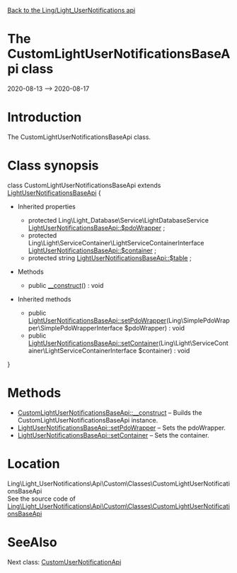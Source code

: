 [Back to the Ling/Light_UserNotifications api](https://github.com/lingtalfi/Light_UserNotifications/blob/master/doc/api/Ling/Light_UserNotifications.md)



The CustomLightUserNotificationsBaseApi class
================
2020-08-13 --> 2020-08-17






Introduction
============

The CustomLightUserNotificationsBaseApi class.



Class synopsis
==============


class <span class="pl-k">CustomLightUserNotificationsBaseApi</span> extends [LightUserNotificationsBaseApi](https://github.com/lingtalfi/Light_UserNotifications/blob/master/doc/api/Ling/Light_UserNotifications/Api/Generated/Classes/LightUserNotificationsBaseApi.md)  {

- Inherited properties
    - protected Ling\Light_Database\Service\LightDatabaseService [LightUserNotificationsBaseApi::$pdoWrapper](#property-pdoWrapper) ;
    - protected Ling\Light\ServiceContainer\LightServiceContainerInterface [LightUserNotificationsBaseApi::$container](#property-container) ;
    - protected string [LightUserNotificationsBaseApi::$table](#property-table) ;

- Methods
    - public [__construct](https://github.com/lingtalfi/Light_UserNotifications/blob/master/doc/api/Ling/Light_UserNotifications/Api/Custom/Classes/CustomLightUserNotificationsBaseApi/__construct.md)() : void

- Inherited methods
    - public [LightUserNotificationsBaseApi::setPdoWrapper](https://github.com/lingtalfi/Light_UserNotifications/blob/master/doc/api/Ling/Light_UserNotifications/Api/Generated/Classes/LightUserNotificationsBaseApi/setPdoWrapper.md)(Ling\SimplePdoWrapper\SimplePdoWrapperInterface $pdoWrapper) : void
    - public [LightUserNotificationsBaseApi::setContainer](https://github.com/lingtalfi/Light_UserNotifications/blob/master/doc/api/Ling/Light_UserNotifications/Api/Generated/Classes/LightUserNotificationsBaseApi/setContainer.md)(Ling\Light\ServiceContainer\LightServiceContainerInterface $container) : void

}






Methods
==============

- [CustomLightUserNotificationsBaseApi::__construct](https://github.com/lingtalfi/Light_UserNotifications/blob/master/doc/api/Ling/Light_UserNotifications/Api/Custom/Classes/CustomLightUserNotificationsBaseApi/__construct.md) &ndash; Builds the CustomLightUserNotificationsBaseApi instance.
- [LightUserNotificationsBaseApi::setPdoWrapper](https://github.com/lingtalfi/Light_UserNotifications/blob/master/doc/api/Ling/Light_UserNotifications/Api/Generated/Classes/LightUserNotificationsBaseApi/setPdoWrapper.md) &ndash; Sets the pdoWrapper.
- [LightUserNotificationsBaseApi::setContainer](https://github.com/lingtalfi/Light_UserNotifications/blob/master/doc/api/Ling/Light_UserNotifications/Api/Generated/Classes/LightUserNotificationsBaseApi/setContainer.md) &ndash; Sets the container.





Location
=============
Ling\Light_UserNotifications\Api\Custom\Classes\CustomLightUserNotificationsBaseApi<br>
See the source code of [Ling\Light_UserNotifications\Api\Custom\Classes\CustomLightUserNotificationsBaseApi](https://github.com/lingtalfi/Light_UserNotifications/blob/master/Api/Custom/Classes/CustomLightUserNotificationsBaseApi.php)



SeeAlso
==============
Next class: [CustomUserNotificationApi](https://github.com/lingtalfi/Light_UserNotifications/blob/master/doc/api/Ling/Light_UserNotifications/Api/Custom/Classes/CustomUserNotificationApi.md)<br>
